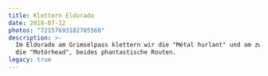 ```yaml
---
title: Klettern Eldorado
date: 2018-07-12
photos: "72157693182785560"
description: >-
  Im Eldorado am Grimselpass klettern wir die "Métal hurlant" und am zweiten Tag
  die "Motörhead", beides phantastische Routen.
legacy: true
---
```

